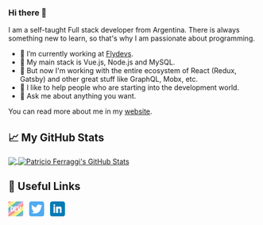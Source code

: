 ### Hi there 👋

I am a self-taught Full stack developer from Argentina. There is always something new to learn, so that's why I am passionate about programming.

- 🔭 I’m currently working at [Flydevs](https://www.flydevs.com/). 
- 💪 My main stack is Vue.js, Node.js and MySQL.
- 🌱 But now I'm working with the entire ecosystem of React (Redux, Gatsby) and other great stuff like GraphQL, Mobx, etc.
- 👯 I like to help people who are starting into the development world.
- 💬 Ask me about anything you want.

You can read more about me in my [website](https://lucaspulliese.com/).


## &#x1f4c8; My GitHub Stats

<a href="https://github.com/lucaspulliese/lucaspulliese">
  <img align="center" src="https://github-readme-stats.vercel.app/api/top-langs/?username=lucaspulliese&hide=html" />
</a>

<a href="https://github.com/lucaspulliese/lucaspulliese">
  <img align="center" src="https://github-readme-stats.vercel.app/api?username=lucaspulliese&show_icons=true&line_height=27&count_private=true" alt="Patricio Ferraggi's GitHub Stats" />
</a>

## 📇 Useful Links

<p align='left'>
<a target="_blank" href="https://lucaspulliese.com"><img height="30" src="https://github.com/Raagh/Raagh/raw/master/dev.png?raw=true"></a>&nbsp;&nbsp;
<a target="_blank" href="https://twitter.com/lucaspulliese"><img height="30" src="https://github.com/Raagh/Raagh/raw/master/twitter.png?raw=true"></a>&nbsp;&nbsp;
<a target="_blank" href="https://www.linkedin.com/in/lucas-manuel-pulliese-3ba6b8139/"><img height="30" src="https://github.com/Raagh/Raagh/raw/master/linkedin.png?raw=true"></a>&nbsp;&nbsp;
</p>
